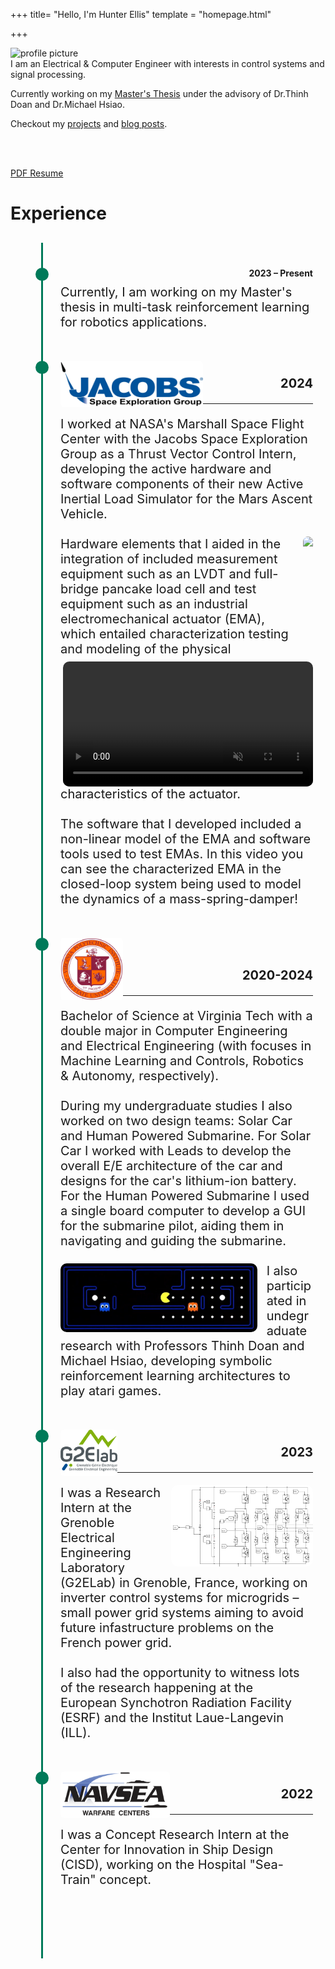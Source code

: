 +++
title= "Hello, I'm Hunter Ellis"
template = "homepage.html"

+++

<img src="profile_pic.jpg" alt="profile picture" style="float:left; display: block; margin: 20 20; width: 300px;">

<br>I am an Electrical & Computer Engineer with interests in control systems and signal processing.

Currently working on my [Master's Thesis](https://github.com/hunterwellis/Manipulator-Environment) under the advisory of Dr.Thinh Doan and Dr.Michael Hsiao.

Checkout my [projects](./projects) and [blog posts](./posts).

<br>
<br>

[PDF Resume](./Ellis-Hunter-Resume.pdf)

# Experience

<!-- experience timeline -->
<div class="timeline">
  <div class="timeline-item">
    <div class="timeline-content">
      <div class="timeline-date">2023 &ndash; Present</div>
      <div class="timeline-description">
        <div class="container">
          <div class="image">
            <!--<img src="assets/images/VT.png" height="100" width="100">-->
          </div>
          <div class="text">
            Currently, I am working on my Master's thesis in multi-task reinforcement learning for robotics applications.
          </div>
        </div>
      </div>
    </div>
  </div>
  
  <div class="timeline-item">
    <div class="timeline-content">
      <div class="timeline-description">
        <div class="container">
          <div class="image">
            <img src="JSEG.png" height="74" width=auto>
            <br>
            <div class="timeline-date">2024</div>
            <hr>
          </div>
          <div class="text">
                        I worked at NASA's Marshall Space Flight Center with the Jacobs Space Exploration Group as a Thrust Vector Control Intern, developing the active hardware and software components of their new Active Inertial Load Simulator for the Mars Ascent Vehicle.<br><br>
                    <img src="VAB.jpg" height="200" width=auto style="border-radius: 10px; float:right; margin-left: 15px;">
                    <video controls="" height="200" width=auto name="Load Simulating Actuator" style="border-radius: 10px; float:right; margin-left: 15px;" autoplay="" muted="">
                        <source src="actuator.MOV">
                    </video>
                        Hardware elements that I aided in the integration of included measurement equipment such as an LVDT and full-bridge pancake load cell and test equipment such as an industrial electromechanical actuator (EMA), which entailed characterization testing and modeling of the physical characteristics of the actuator.<br><br>
                        The software that I developed included a non-linear model of the EMA and software tools used to test EMAs.
                        In this video you can see the characterized EMA in the closed-loop system being used to model the dynamics of a mass-spring-damper!
          </div>
        </div>
      </div>
    </div>
  </div>

  <div class="timeline-item">
    <div class="timeline-content">
      <div class="timeline-description">
        <div class="container">
          <div class="image">
            <img src="VT.png" height="100" width="100">
            <br>
            <br>
            <div class="timeline-date">2020-2024</div>
            <hr>
          </div>
          <div class="text">
Bachelor of Science at Virginia Tech with a double major in Computer Engineering and Electrical 
                    Engineering (with focuses in Machine Learning and Controls, Robotics & Autonomy, respectively).<br><br>
                    During my undergraduate studies I also worked on two design teams: Solar Car and Human Powered Submarine.
                    For Solar Car I worked with Leads to develop the overall E/E architecture of the car and 
                    designs for the car's lithium-ion battery.
                    For the Human Powered Submarine I used a single board computer to develop a GUI for the submarine pilot,
                    aiding them in navigating and guiding the submarine.<br><br>
                    <img src="pacman.png" height="110" width=auto style="border-radius: 10px; float:left; margin-right: 15px;">
                    I also participated in undegraduate research with Professors Thinh Doan and Michael Hsiao, developing 
                    symbolic reinforcement learning architectures to play atari games.
          </div>
        </div>
      </div>
    </div>
  </div>

  <div class="timeline-item">
    <div class="timeline-content">
      <div class="timeline-description">
        <div class="container">
          <div class="image">
            <img src="G2ELAB.png" height="74" width=auto>
            <br>
            <div class="timeline-date">2023</div>
            <hr>
          </div>
          <div class="text">
                    <img src="INV.png" height="130" width=auto style="border-radius: 10px; float:right; margin-left: 15px;">
            I was a Research Intern at the Grenoble Electrical Engineering Laboratory (G2ELab) in Grenoble, France, working on inverter control systems for microgrids &ndash; small power grid systems aiming to avoid future infastructure problems on the French power grid.<br><br>
I also had the opportunity to witness lots of the research happening at the European Synchotron Radiation Facility (ESRF) and the Institut Laue-Langevin (ILL). 
          </div>
        </div>
      </div>
    </div>
  </div>

  <div class="timeline-item">
    <div class="timeline-content">
      <div class="timeline-description">
        <div class="container">
          <div class="image">
            <img src="NAVSEA.png" height="74" width=auto>
            <br>
            <div class="timeline-date">2022</div>
            <hr>
          </div>
          <div class="text">
            I was a Concept Research Intern at the Center for Innovation in Ship Design (CISD), working on the Hospital "Sea-Train" concept.<br><br>
          </div>
        </div>
      </div>
    </div>
  </div>

</div>

<!-- css for timeline -->

<head>
    <style>
        .timeline {
            position: relative;
            margin: 30px;
            padding: 40px 20px;
        }
        .timeline::after {
            content: '';
            position: absolute;
            width: 3px;
            background-color: #007A59;
            top: 0;
            bottom: 0;
            margin-left: -1px;
        }
        .timeline-item {
            position: relative;
            margin-bottom: 50px;
        }
        .timeline-item::after {
            content: '';
            position: absolute;
            width: 21px;
            height: 21px;
            background-color: #007A59;
            border-radius: 50%;
            top: 0;
            margin-left: -10px;
        }
        .timeline-item.left .timeline-content {
            left: 70%;
        }
        .timeline-item.right .timeline-content {
            left: 20%;
        }
        .timeline-content {
            position: relative;
            left: 30px;
        }
        .timeline-date {
            font-weight: bold;
            margin-bottom: 10px;
            text-align: right;
        }
        .timeline-description {
            font-size: 20px;
            margin-bottom: 10px;
        }    
        .image img {
          max-width: 100%;
          border-radius: 5px;
          border: 0px;
          float: left;
        }
    </style>
</head>

